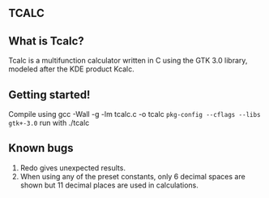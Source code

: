 TCALC
-
What is Tcalc?
-
Tcalc is a multifunction calculator written in C using the GTK 3.0 library, modeled after the KDE product Kcalc.

Getting started!
-
Compile using 
gcc -Wall -g -lm tcalc.c -o tcalc `pkg-config --cflags --libs gtk+-3.0`
run with ./tcalc

Known bugs
-
1) Redo gives unexpected results.
2) When using any of the preset constants, only 6 decimal spaces are shown
but 11 decimal places are used in calculations.
